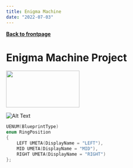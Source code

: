 ```yaml
---
title: Enigma Machine
date: "2022-07-03"
---
```


<script>
	import Collapse from "$components/Collapse.svelte";
    import CoolCode from "$snippets/coolcode.md"
</script>

[**Back to frontpage**](..)
<br>

# Enigma Machine Project

<img src="/projectmedia/enigmamachine.png" width="200" height="100">
<br>

![Alt Text](/projectmedia/enigmamachine.png "Title")

<Collapse title="longcode.cpp">
<CoolCode />
</Collapse>

<Collapse title="shortcode.cpp">

```cpp
UENUM(BlueprintType)
enum RingPosition
{
	LEFT UMETA(DisplayName = "LEFT"),
	MID UMETA(DisplayName = "MID"),
	RIGHT UMETA(DisplayName = "RIGHT")
};
```
</Collapse>